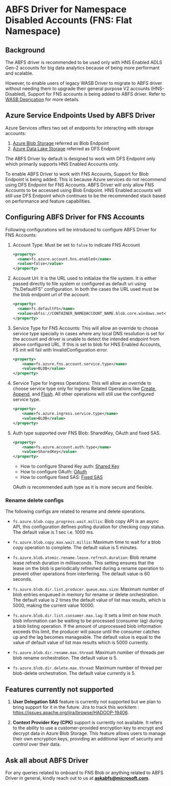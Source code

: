 <!---
  Licensed under the Apache License, Version 2.0 (the "License");
  you may not use this file except in compliance with the License.
  You may obtain a copy of the License at

   http://www.apache.org/licenses/LICENSE-2.0

  Unless required by applicable law or agreed to in writing, software
  distributed under the License is distributed on an "AS IS" BASIS,
  WITHOUT WARRANTIES OR CONDITIONS OF ANY KIND, either express or implied.
  See the License for the specific language governing permissions and
  limitations under the License. See accompanying LICENSE file.
-->

# ABFS Driver for Namespace Disabled Accounts (FNS: Flat Namespace)

## Background
The ABFS driver is recommended to be used only with HNS Enabled ADLS Gen-2 accounts
for big data analytics because of being more performant and scalable.

However, to enable users of legacy WASB Driver to migrate to ABFS driver without
needing them to upgrade their general purpose V2 accounts (HNS-Disabled), Support
for FNS accounts is being added to ABFS driver.
Refer to [WASB Deprication](./wasb.html) for more details.

## Azure Service Endpoints Used by ABFS Driver
Azure Services offers two set of endpoints for interacting with storage accounts:
1. [Azure Blob Storage](./blobEndpoint.md) referred as Blob Endpoint
2. [Azure Data Lake Storage](https://learn.microsoft.com/en-us/rest/api/storageservices/datalakestoragegen2/operation-groups) referred as DFS Endpoint

The ABFS Driver by default is designed to work with DFS Endpoint only which primarily
supports HNS Enabled Accounts only.

To enable ABFS Driver to work with FNS Accounts, Support for Blob Endpoint is being added.
This is because Azure services do not recommend using DFS Endpoint for FNS Accounts.
ABFS Driver will only allow FNS Accounts to be accessed using Blob Endpoint.
HNS Enabled accounts will still use DFS Endpoint which continues to be the
recommended stack based on performance and feature capabilities.

## Configuring ABFS Driver for FNS Accounts
Following configurations will be introduced to configure ABFS Driver for FNS Accounts:
1. Account Type: Must be set to `false` to indicate FNS Account
    ```xml
    <property>
      <name>fs.azure.account.hns.enabled</name>
      <value>false</value>
    </property>
    ```

2. Account Url: It is the URL used to initialize the file system. It is either passed
directly to file system or configured as default uri using "fs.DefaultFS" configuration.
In both the cases the URL used must be the blob endpoint url of the account.
    ```xml
    <property>
      <name>fs.defaultFS</name>
      <value>abfss://CONTAINER_NAME@ACCOUNT_NAME.blob.core.windows.net</value>
    </property>
    ```
3. Service Type for FNS Accounts: This will allow an override to choose service
type specially in cases where any local DNS resolution is set for the account and driver is
unable to detect the intended endpoint from above configured URL. If this is set
to blob for HNS Enabled Accounts, FS init will fail with InvalidConfiguration error.
    ```xml
   <property>
        <name>fs.azure.fns.account.service.type</name>
        <value>BLOB</value>
    </property>
    ```

4. Service Type for Ingress Operations: This will allow an override to choose service
type only for Ingress Related Operations like [Create](./blobEndpoint.html#put-blob),
[Append](./blobEndpoint.html#put-block),
and [Flush](./blobEndpoint.html#put-block-list). All other operations will still use the
configured service type.
    ```xml
   <property>
        <name>fs.azure.ingress.service.type</name>
        <value>BLOB</value>
    </property>
    ```

5. Auth type supported over FNS Blob: SharedKey, OAuth and fixed SAS.
    ```xml
   <property>
        <name>fs.azure.account.auth.type</name>
        <value>SharedKey</value>
    </property>
    ```
    - How to configure Shared Key
      auth: [Shared Key](./abfs.md#a-nameshared-key-autha-default-shared-key)
    - How to configure
      OAuth: [OAuth](./abfs.md#a-nameoauth-client-credentialsa-oauth-20-client-credentials)
    - How to configure fixed
      SAS: [Fixed SAS](./abfs.md#using-accountservice-sas-with-abfs)

   OAuth is recommended auth type as it is more secure and flexible.

### <a name="renamedeleteoptions"></a> Rename delete configs

The following configs are related to rename and delete operations.

- `fs.azure.blob.copy.progress.wait.millis`: Blob copy API is an async API, this
  configuration defines polling duration for checking copy status. The default
  value is 1 sec i.e. 1000 ms.

- `fs.azure.blob.copy.max.wait.millis`: Maximum time to wait for a blob copy
  operation to complete. The default value is 5 minutes.

- `fs.azure.blob.atomic.rename.lease.refresh.duration`: Blob rename lease
  refresh
  duration in milliseconds. This setting ensures that the lease on the blob is
  periodically refreshed during a rename operation to prevent other operations
  from interfering.
  The default value is 60 seconds.

- `fs.azure.blob.dir.list.producer.queue.max.size`: Maximum number of blob
  entries
  enqueued in memory for rename or delete orchestration. The default value is 2
  times the default value of list max results, which is 5000, making the current
  value 10000.

- `fs.azure.blob.dir.list.consumer.max.lag`: It sets a limit on how much blob
  information can be waiting to be processed (consumer lag) during a blob
  listing
  operation. If the amount of unprocessed blob information exceeds this limit,
  the
  producer will pause until the consumer catches up and the lag becomes
  manageable. The default value is equal to the value of default value of list
  max
  results which is 5000 currently.

- `fs.azure.blob.dir.rename.max.thread`: Maximum number of threads per blob
  rename
  orchestration. The default value is 5.

- `fs.azure.blob.dir.delete.max.thread`: Maximum number of thread per
  blob-delete
  orchestration. The default value currently is 5.

## Features currently not supported

1. **User Delegation SAS** feature is currently not supported but we
   plan to bring support for it in the future.
   Jira to track this
   workitem : https://issues.apache.org/jira/browse/HADOOP-19406.


2. **Context Provider Key (CPK)** support is currently not available. It refers to the ability to use a
customer-provided encryption key to encrypt and decrypt data in Azure Blob
Storage. This feature allows users to manage their own encryption keys,
providing an additional layer of security and control over their data.

## Ask all about ABFS Driver

For any queries related to onboard to FNS Blob or anything related to ABFS
Driver in general, kindly reach out to us at **askabfs@microsoft.com**.
